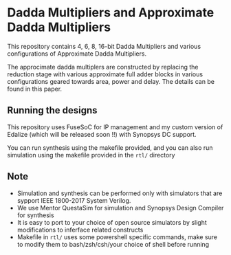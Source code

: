 # Dadda Multipliers and Approximate Dadda Multipliers

This repository contains 4, 6, 8, 16-bit Dadda Multipliers and various configurations of Approximate Dadda Multipliers.

The approcimate dadda multiplers are constructed by replacing the reduction stage with various approximate full adder blocks in various configurations geared towards area, power and delay. The details can be found in this paper.

## Running the designs

This repository uses FuseSoC for IP management and my custom version of Edalize (which will be released soon !!) with Synopsys DC support. 

You can run synthesis using the makefile provided, and you can also run simulation using the makefile provided in the `rtl/` directory

## Note

- Simulation and synthesis can be performed only with simulators that are sypport IEEE 1800-2017 System Verilog.  
- We use Mentor QuestaSim for simulation and Synopsys Design Compiler for synthesis
- It is easy to port to your choice of open source simulators by slight modifications to inferface related constructs
- Makefile in `rtl/` uses some powershell specific commands, make sure to modify them to bash/zsh/csh/your choice of shell before running




